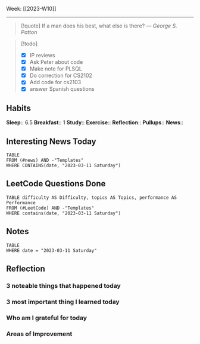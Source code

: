 Week: [[2023-W10]]
- - -
>[!quote]
> If a man does his best, what else is there?
> — <cite>George S. Patton</cite>

>[!todo]
>- [x] IP reviews
>- [x] Ask Peter about code
>- [x] Make note for PLSQL
>- [x] Do correction for CS2102
>- [x] Add code for cs2103
>- [x] answer Spanish questions

## Habits

**Sleep**:: 6.5
**Breakfast**:: 1
**Study**:: 
**Exercise**:: 
**Reflection**:: 
**Pullups**::
**News**::

## Interesting News Today

```dataview
TABLE 
FROM (#news) AND -"Templates"
WHERE CONTAINS(date, "2023-03-11 Saturday") 
```

## LeetCode Questions Done

```dataview
TABLE difficulty AS Difficulty, topics AS Topics, performance AS Performance
FROM (#LeetCode) AND -"Templates"
WHERE contains(date, "2023-03-11 Saturday") 
```

## Notes

```dataview
TABLE
WHERE date = "2023-03-11 Saturday"
```

## Reflection

### 3 noteable things that happened today

### 3 most important thing I learned today

### Who am I grateful for today

### Areas of Improvement